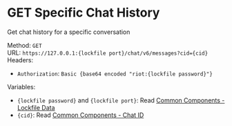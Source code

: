 # GET Specific Chat History

Get chat history for a specific conversation  


Method: `GET`  
URL: `https://127.0.0.1:{lockfile port}/chat/v6/messages?cid={cid}`  
Headers:
 - `Authorization`: `Basic {base64 encoded "riot:{lockfile password}"}`

Variables:
 - `{lockfile password}` and `{lockfile port}`: Read [Common Components - Lockfile Data](../common-components.md#lockfile-data)
 - `{cid}`: Read [Common Components - Chat ID](../common-components.md#chat-id)

